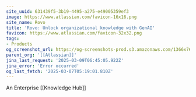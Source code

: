 ```yaml
---
site_uuid: 631439f5-3b19-4495-a275-e49005359ef3
image: https://www.atlassian.com/favicon-16x16.png
site_name: Rovo
title: 'Rovo: Unlock organizational knowledge with GenAI'
favicon: https://www.atlassian.com/favicon-32x32.png
tags:
- Products
og_screenshot_url: https://og-screenshots-prod.s3.amazonaws.com/1366x768/80/false/73c4578da1dbc727ab4322cca9c1046f0621ab1cc7c7962a36caf6c68e607d9f.jpeg
parent_org: '[[Atlassian]]'
jina_last_request: '2025-03-09T06:45:05.922Z'
jina_error: 'Error occurred'
og_last_fetch: '2025-03-07T05:19:01.810Z'
---
```

An Enterprise [[Knowledge Hub]]

